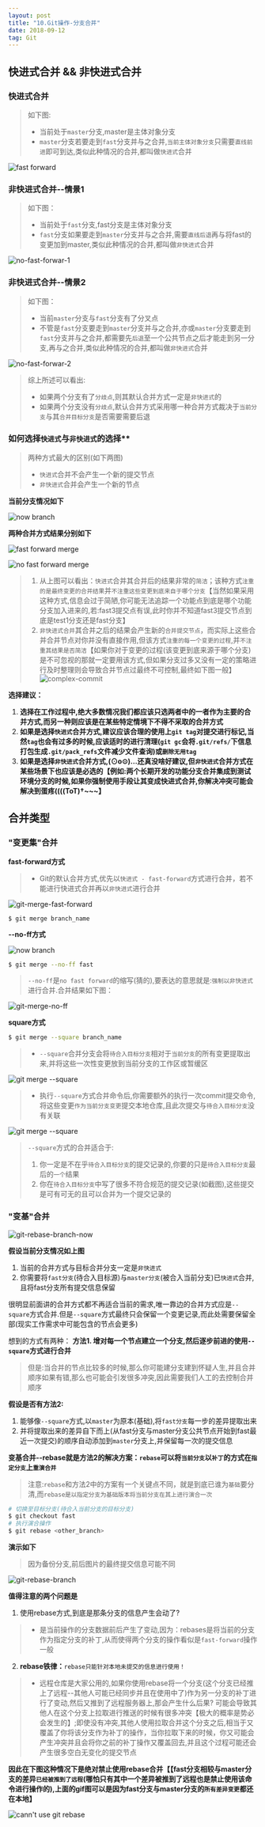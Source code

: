 ```yaml
---
layout: post
title: "10.Git操作-分支合并"
date: 2018-09-12
tag: Git
---
```


## 快进式合并 && 非快进式合并
### 快进式合并
> 如下图:
> - 当前处于`master`分支,master是主体对象分支
> - `master`分支若要走到`fast`分支并与之合并,`当前主体对象分支`只需要`直线前进`即可到达,类似此种情况的合并,都叫做`快进式`合并

![fast forward](/images/article/git/fast-forward.png)

### 非快进式合并--情景1
> 如下图：
> - 当前处于`fast`分支,fast分支是主体对象分支
> - `fast`分支如果要走到`master`分支并与之合并,需要`直线后退`再与将fast的变更加到master,类似此种情况的合并,都叫做`非快进式`合并

![no-fast-forwar-1](/images/article/git/no-fast-forwar-1.png)

### 非快进式合并--情景2
> 如下图：
> - 当前`master`分支与`fast`分支有了分叉点
> - 不管是`fast`分支要走到`master`分支并与之合并,亦或`master`分支要走到`fast`分支并与之合并,都需要先`后退`至一个公共节点之后才能走到另一分支,再与之合并,类似此种情况的合并,都叫做`非快进式`合并

![no-fast-forwar-2](/images/article/git/no-fast-forwar-2.png)

> 综上所述可以看出:
> - 如果两个分支有了`分歧点`,则其默认合并方式一定是`非快进式`的
> - 如果两个分支没有`分歧点`,默认合并方式采用哪一种合并方式裁决于`当前分支`与其`合并目标分支`是否需要需要后退


### 如何选择`快进式`与`非快进式`的选择**
> 两种方式最大的区别(如下两图)
> - `快进式`合并不会产生一个新的提交节点 
> - `非快进式`合并会产生一个新的节点

**当前分支情况如下**

![now branch](/images/article/git/fast-forwar-or-not-branch.png)

**两种合并方式结果分别如下**

![fast forward merge](/images/article/git/fast-forwar-merge.png)

![no fast forward merge](/images/article/git/no-fast-forwar-merge.png)

>1. 从上图可以看出：`快进式`合并其合并后的结果非常的`简洁`；该种方式`注重的是最终变更的合并结果`并`不注重这些变更到底来自于哪个分支`【当然如果采用这种方式,信息会过于简陋,你可能无法追踪一个功能点到底是哪个功能分支加入进来的,若:fast3提交点有误,此时你并不知道fast3提交节点到底是test1分支还是fast分支】
>2. `非快进式合并`其合并之后的结果会产生新的`合并提交节点`，而实际上这些合并合并节点对你并没有直接作用,但该方式`注重的每一个变更的过程`,并`不注重其结果是否简洁`【如果你对于变更的过程(该变更到底来源于哪个分支)是不可忽视的那就一定要用该方式,但如果分支过多又没有一定的策略进行及时整理则会导致合并节点过最终不可控制,最终如下图一般】
![complex-commit](/images/article/git/complex-commit.jpg)

**选择建议：**
1. **选择在工作过程中,绝大多数情况我们都应该只选两者中的一者作为主要的合并方式,而另一种则应该是在某些特定情境下不得不采取的合并方式**
2. **如果是选择`快进式`合并方式,建议应该合理的使用上`git tag`对提交进行标记,当然`tag`也会有过多的时候,应该适时的进行清理(`git gc`会将`.git/refs/`下信息打包生成`.git/pack_refs`文件减少文件查询)或`删除无用tag`**
3. **如果是选择`非快进式`合并方式,(⊙o⊙)…还真没啥好建议,但`非快进式`合并方式在某些场景下也应该是必选的【例如:两个长期开发的功能分支合并集成到测试环境分支的时候,如果你强制使用手段让其变成快进式合并,你解决冲突可能会解决到蛋疼((((ToT)†~~~】**

## 合并类型
### "变更集"合并

**fast-forward方式**
> - Git的默认合并方式,优先以`快进式 - fast-forward`方式进行合并，若不能进行快进式合并再以`非快进式`进行合并

![git-merge-fast-forward](/images/article/git/git-merge-fast-forward.png)
```
$ git merge branch_name
```

**--no-ff方式**

![now branch](/images/article/git/fast-forwar-or-not-branch.png)
```sh
$ git merge --no-ff fast
```
> `--no-ff`是`no fast forward`的缩写(猜的),要表达的意思就是:`强制以非快进式`进行合并.合并结果如下图：

![git-merge-no-ff](/images/article/git/git-merge-no-ff.png)

**square方式**
```sh
$ git merge --square branch_name
```
> - `--square`合并分支会将`待合入目标分支`相对于`当前分支`的所有变更提取出来,并将这些一次性变更放到当前分支的工作区或暂缓区

![git merge --square](/images/article/git/git-merge-square.png)
> - 执行`--square`方式合并命令后,你需要额外的执行一次commit提交命令,将这些变更`作为当前分支变更`提交本地仓库,且此次提交与`待合入目标分支`没有关联

![git merge --square](/images/article/git/git-merge-square-2.png)

> `--square`方式的合并适合于:
> 1. 你一定是不在乎`待合入目标分支`的提交记录的,你要的只是`待合入目标分支`最后的`一个`结果
> 2. 你在`待合入目标分支`中写了很多不符合规范的提交记录(如截图),这些提交是可有可无的且可以合并为一个提交记录的


### "变基"合并
![git-rebase-branch-now](/images/article/git/git-rebase-branch-now.png)

**假设当前分支情况如上图**
1. 当前的合并方式与目标合并分支一定是`非快进式`
2. 你需要将`fast分支`(待合入目标源)与`master分支`(被合入当前分支)已`快进式`合并,且将fast分支所有提交信息保留

很明显前面讲的合并方式都不再适合当前的需求,唯一靠边的合并方式应是`--square`方式合并.但是`--square`方式最终只会保留一个变更记录,而此处需要保留全部(现实工作需求中可能包含的节点会更多)

想到的方式有两种：
**方法1. 增对每一个节点建立一个分支,然后逐步前进的使用`--square`方式进行合并**
> 但是:当合并的节点比较多的时候,那么你可能建分支建到怀疑人生,并且合并顺序如果有错,那么也可能会引发很多冲突,因此需要我们人工的去控制合并顺序

**假设是否有方法2:**
1. 能够像`--square`方式,以`master`为原本(基础),将`fast分支`每一步的差异提取出来
2. 并将提取出来的差异自下而上(从fast分支与master分支公共节点开始到fast最近一次提交)的顺序自动添加到`master`分支上,并保留每一次的提交信息

**变基合并--rebase就是方法2的解决方案：`rebase`可以将`当前分支`以`补丁`的方式在`指定分支`上`重演合并`**
> 注意:`rebase`和方法2中的方案有一个关键点不同，就是到底已谁为`基础`要分清,而`rebase是以指定分支为基础版本将当前分支在其上进行演合一次`

```sh
# 切换至目标分支(待合入当前分支的目标分支)
$ git checkout fast
# 执行演合操作
$ git rebase <other_branch>
```

**演示如下**
> 因为备份分支,前后图片的最终提交信息可能不同

![git-rebase-branch](/images/article/git/git-rebase-branch.gif)

**值得注意的两个问题是**
1. 使用rebase方式,到底是那条分支的信息产生会动了?
> - 是当前操作的分支数据前后产生了变动,因为：rebases是将当前的分支作为指定分支的补丁,从而使得两个分支的操作看似是`fast-forward`操作一般

2. **rebase铁律：**`rebase只能针对本地未提交的信息进行使用！`
> - 远程仓库是大家公用的,如果你使用rebase将一个分支(这个分支已经推上了远程--其他人可能已经同步并且在使用中了)作为另一分支的补丁进行了变动,然后又推到了远程服务器上,那会产生什么后果?
可能会导致其他人在这个分支上拉取进行推送的时候有很多冲突【极大的概率是势必会发生的】;即使没有冲突,其他人使用拉取合并这个分支之后,相当于又覆盖了你将该分支作为补丁的操作，当你拉取下来的时候，你又可能会产生冲突并且会将你之前的补丁操作又覆盖回去,并且这个过程可能还会产生很多空白无变化的提交节点

**因此在下图这种情况下是绝对禁止使用rebase合并【【fast分支相较与master分支的差异`已经被推到了远程`(哪怕只有其中一个差异被推到了远程也是禁止使用该命令进行操作的),上面的gif图可以是因为fast分支与master分支的`所有差异变更`都还在本地】**

![cann't use git rebase](/images/article/git/cannot-use-git-rebasse-merge.png)